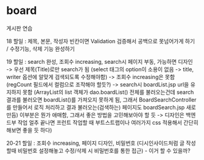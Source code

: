# board
게시판 연습

18 할일 : 제목, 본문, 작성자 빈칸이면 Validation 검증해서 공백으로 못넘어가게 하기 / 수정기능, 삭제 기능 완성하기

19 할일 : search 완성, 조회수 increasing, search시 페이지 부동, 가능하면 디자인 
  <br> -> 우선 제목(Title)로만 search가 됨 (select 태그의 option이 소용이 없음 -> title, writer 옵션에 알맞게 검색되도록 수정해야함)
  -> 조회수 increasing은 못함 (regCount 필드에서 컬럼으로 조작해야 할듯?)
  -> search시 boardList.jsp url을 유지하지 못함 (ArrayList<BoardVO>의 list 객체가 dao.boardList() 전체를 불러오는건데 search 결과를 불러오면
     boardList()를 가져오지 못하게 됨, 그래서 BoardSearchController를 만들어서 로직 처리하고 결과 불러오는(검색하는) 페이지도 boardSearch.jsp 새로 만듬)
     이부분은 뭔가 애매함, 그래서 좋은 방법을 고민해보아야 할 듯
  -> 디자인은 백엔드부 작업 얼추 끝나면 프런트 작업할 때 부트스트랩이나 여러가지 css 적용해서 간단히 해보면 좋을 듯 하다)

20-21 할일 : 조회수 increasing, 페이지 디자인, 비밀번호 (디시인사이드처럼 글 작성할때 비밀번호 설정해놓고 수정/삭제 시 비밀번호를 통한 접근) - 이거 할 수 있을까?
